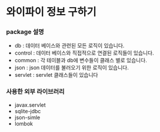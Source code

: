 # 와이파이 정보 구하기

### package 설명
- db : 데이터 베이스와 관련된 모든 로직이 있습니다.
- control : 데이터 베이스와 직접적으로 연결된 로직들이 있습니다.
- common : 각 테이블과 db에 변수들이 클래스 별로 있습니다.
- json : json 데이터를 불러오기 위한 로직이 있습니다.
- servlet : servlet 클래스들이 있습니다

### 사용한 외부 라이브러리
- javax.servlet
- sqlite-jdbc
- json-simle
- lombok

